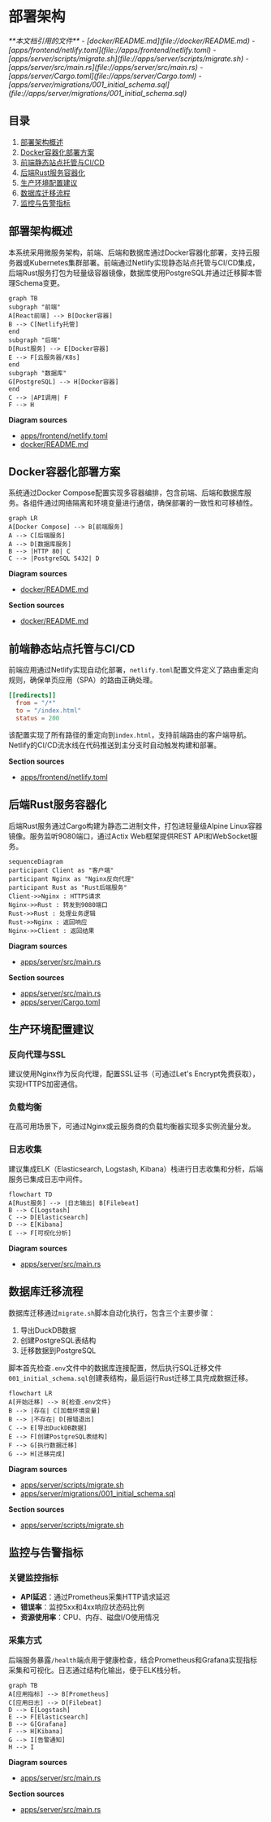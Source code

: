 # 部署架构

<cite>
**本文档引用的文件**  
- [docker/README.md](file://docker/README.md)
- [apps/frontend/netlify.toml](file://apps/frontend/netlify.toml)
- [apps/server/scripts/migrate.sh](file://apps/server/scripts/migrate.sh)
- [apps/server/src/main.rs](file://apps/server/src/main.rs)
- [apps/server/Cargo.toml](file://apps/server/Cargo.toml)
- [apps/server/migrations/001_initial_schema.sql](file://apps/server/migrations/001_initial_schema.sql)
</cite>

## 目录
1. [部署架构概述](#部署架构概述)
2. [Docker容器化部署方案](#docker容器化部署方案)
3. [前端静态站点托管与CI/CD](#前端静态站点托管与cicd)
4. [后端Rust服务容器化](#后端rust服务容器化)
5. [生产环境配置建议](#生产环境配置建议)
6. [数据库迁移流程](#数据库迁移流程)
7. [监控与告警指标](#监控与告警指标)

## 部署架构概述

本系统采用微服务架构，前端、后端和数据库通过Docker容器化部署，支持云服务器或Kubernetes集群部署。前端通过Netlify实现静态站点托管与CI/CD集成，后端Rust服务打包为轻量级容器镜像，数据库使用PostgreSQL并通过迁移脚本管理Schema变更。

```mermaid
graph TB
subgraph "前端"
A[React前端] --> B[Docker容器]
B --> C[Netlify托管]
end
subgraph "后端"
D[Rust服务] --> E[Docker容器]
E --> F[云服务器/K8s]
end
subgraph "数据库"
G[PostgreSQL] --> H[Docker容器]
end
C --> |API调用| F
F --> H
```

**Diagram sources**  
- [apps/frontend/netlify.toml](file://apps/frontend/netlify.toml)
- [docker/README.md](file://docker/README.md)

## Docker容器化部署方案

系统通过Docker Compose配置实现多容器编排，包含前端、后端和数据库服务。各组件通过网络隔离和环境变量进行通信，确保部署的一致性和可移植性。

```mermaid
graph LR
A[Docker Compose] --> B[前端服务]
A --> C[后端服务]
A --> D[数据库服务]
B --> |HTTP 80| C
C --> |PostgreSQL 5432| D
```

**Diagram sources**  
- [docker/README.md](file://docker/README.md)

**Section sources**  
- [docker/README.md](file://docker/README.md)

## 前端静态站点托管与CI/CD

前端应用通过Netlify实现自动化部署，`netlify.toml`配置文件定义了路由重定向规则，确保单页应用（SPA）的路由正确处理。

```toml
[[redirects]]
  from = "/*"
  to = "/index.html"
  status = 200
```

该配置实现了所有路径的重定向到`index.html`，支持前端路由的客户端导航。Netlify的CI/CD流水线在代码推送到主分支时自动触发构建和部署。

**Section sources**  
- [apps/frontend/netlify.toml](file://apps/frontend/netlify.toml)

## 后端Rust服务容器化

后端Rust服务通过Cargo构建为静态二进制文件，打包进轻量级Alpine Linux容器镜像。服务监听9080端口，通过Actix Web框架提供REST API和WebSocket服务。

```mermaid
sequenceDiagram
participant Client as "客户端"
participant Nginx as "Nginx反向代理"
participant Rust as "Rust后端服务"
Client->>Nginx : HTTPS请求
Nginx->>Rust : 转发到9080端口
Rust->>Rust : 处理业务逻辑
Rust->>Nginx : 返回响应
Nginx->>Client : 返回结果
```

**Diagram sources**  
- [apps/server/src/main.rs](file://apps/server/src/main.rs#L128-L169)

**Section sources**  
- [apps/server/src/main.rs](file://apps/server/src/main.rs)
- [apps/server/Cargo.toml](file://apps/server/Cargo.toml)

## 生产环境配置建议

### 反向代理与SSL
建议使用Nginx作为反向代理，配置SSL证书（可通过Let's Encrypt免费获取），实现HTTPS加密通信。

### 负载均衡
在高可用场景下，可通过Nginx或云服务商的负载均衡器实现多实例流量分发。

### 日志收集
建议集成ELK（Elasticsearch, Logstash, Kibana）栈进行日志收集和分析，后端服务已集成日志中间件。

```mermaid
flowchart TD
A[Rust服务] --> |日志输出| B[Filebeat]
B --> C[Logstash]
C --> D[Elasticsearch]
D --> E[Kibana]
E --> F[可视化分析]
```

**Diagram sources**  
- [apps/server/src/main.rs](file://apps/server/src/main.rs#L128-L169)

## 数据库迁移流程

数据库迁移通过`migrate.sh`脚本自动化执行，包含三个主要步骤：

1. 导出DuckDB数据
2. 创建PostgreSQL表结构
3. 迁移数据到PostgreSQL

脚本首先检查`.env`文件中的数据库连接配置，然后执行SQL迁移文件`001_initial_schema.sql`创建表结构，最后运行Rust迁移工具完成数据迁移。

```mermaid
flowchart LR
A[开始迁移] --> B{检查.env文件}
B --> |存在| C[加载环境变量]
B --> |不存在| D[报错退出]
C --> E[导出DuckDB数据]
E --> F[创建PostgreSQL表结构]
F --> G[执行数据迁移]
G --> H[迁移完成]
```

**Diagram sources**  
- [apps/server/scripts/migrate.sh](file://apps/server/scripts/migrate.sh)
- [apps/server/migrations/001_initial_schema.sql](file://apps/server/migrations/001_initial_schema.sql)

**Section sources**  
- [apps/server/scripts/migrate.sh](file://apps/server/scripts/migrate.sh)

## 监控与告警指标

### 关键监控指标
- **API延迟**：通过Prometheus采集HTTP请求延迟
- **错误率**：监控5xx和4xx响应状态码比例
- **资源使用率**：CPU、内存、磁盘I/O使用情况

### 采集方式
后端服务暴露`/health`端点用于健康检查，结合Prometheus和Grafana实现指标采集和可视化。日志通过结构化输出，便于ELK栈分析。

```mermaid
graph TB
A[应用指标] --> B[Prometheus]
C[应用日志] --> D[Filebeat]
D --> E[Logstash]
E --> F[Elasticsearch]
B --> G[Grafana]
F --> H[Kibana]
G --> I[告警通知]
H --> I
```

**Diagram sources**  
- [apps/server/src/main.rs](file://apps/server/src/main.rs#L128-L169)

**Section sources**  
- [apps/server/src/main.rs](file://apps/server/src/main.rs)